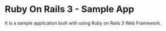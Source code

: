 # Ruby On Rails 3 - Sample App

It is a sample application built with using Ruby on Rails 3 Web Framework.